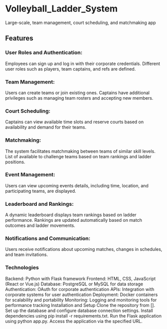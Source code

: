 # Volleyball_Ladder_System
Large-scale, team management, court scheduling, and matchmaking app 

## Features

### User Roles and Authentication:
Employees can sign up and log in with their corporate credentials.
Different user roles such as players, team captains, and refs are defined.

### Team Management:
Users can create teams or join existing ones.
Captains have additional privileges such as managing team rosters and accepting new members.

### Court Scheduling:
Captains can view available time slots and reserve courts based on availability and demand for their teams.

### Matchmaking:
The system facilitates matchmaking between teams of similar skill levels.
List of available to challenge teams based on team rankings and ladder positions.

### Event Management:
Users can view upcoming events details, including time, location, and participating teams, are displayed.

### Leaderboard and Rankings:
A dynamic leaderboard displays team rankings based on ladder performance.
Rankings are updated automatically based on match outcomes and ladder movements.

### Notifications and Communication:
Users receive notifications about upcoming matches, changes in schedules, and team invitations.


### Technologies
Backend: Python with Flask framework
Frontend: HTML, CSS, JavaScript (React or Vue.js)
Database: PostgreSQL or MySQL for data storage
Authentication: OAuth for corporate authentication
APIs: Integration with corporate systems for user authentication
Deployment: Docker containers for scalability and portability
Monitoring: Logging and monitoring tools for performance tracking
Installation and Setup
Clone the repository from [].
Set up the database and configure database connection settings.
Install dependencies using pip install -r requirements.txt.
Run the Flask application using python app.py.
Access the application via the specified URL.
